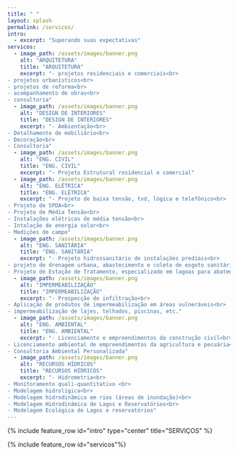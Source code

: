```yaml
---
title: " "
layout: splash
permalink: /servicos/
intro:
  - excerpt: "Superando suas expectativas"
servicos:
  - image_path: /assets/images/banner.png
    alt: "ARQUITETURA"
    title: "ARQUITETURA"
    excerpt: "- projetos residenciais e comerciais<br>
- projetos urbanísticos<br>
- projetos de reforma<br>
- acompanhamento de obras<br>
- consultoria"
  - image_path: /assets/images/banner.png
    alt: "DESIGN DE INTERIORES"
    title: "DESIGN DE INTERIORES"
    excerpt: "- Ambientação<br>
- Detalhamento de mobiliário<br>
- Decoração<br>
- Consultoria"
  - image_path: /assets/images/banner.png
    alt: "ENG. CIVIL"
    title: "ENG. CIVIL"
    excerpt: "- Projeto Estrutural residencial e comercial"
  - image_path: /assets/images/banner.png
    alt: "ENG. ELÉTRICA"
    title: "ENG. ELÉTRICA"
    excerpt: "- Projeto de baixa tensão, tvd, lógica e telefônico<br>
- Projeto de SPDA<br>
- Projeto de Média Tensão<br>
- Instalações elétricas de média tensão<br>
- Intalação de energia solar<br>
- Medições de campo"
  - image_path: /assets/images/banner.png
    alt: "ENG. SANITÁRIA"
    title: "ENG. SANITÁRIA"
    excerpt: "- Projeto hidrossanitário de instalações prediais<br>
- projeto de drenagem urbana, abastecimento e coleta de esgoto sanitário<br>
- Projeto de Estação de Tratamento, especializado em lagoas para abatedouros"
  - image_path: /assets/images/banner.png
    alt: "IMPERMEABILIZAÇÃO"
    title: "IMPERMEABILIZAÇÃO"
    excerpt: "- Prospecção de infiltração<br>
- Aplicação de produtos de impermeabilização em áreas vulneráveis<br>
- impermeabilização de lajes, telhados, piscinas, etc."
  - image_path: /assets/images/banner.png
    alt: "ENG. AMBIENTAL"
    title: "ENG. AMBIENTAL"
    excerpt: "- Licenciamento e empreendimentos da construção civil<br>
- Licenciamento ambiental de empreendimentos da agricultura e pecuária<br>
- Consultoria Ambiental Personalizada"
  - image_path: /assets/images/banner.png
    alt: "RECURSOS HÍDRICOS"
    title: "RECURSOS HÍDRICOS"
    excerpt: "- Hidrometria<br>
- Monitoramento quali-quantitativo <br>
- Modelagem hidrolígica<br>
- Modelagem hidrodinâmica em rios (áreas de inundação)<br>
- Modelagem Hidrodinâmica de Lagos e Reservatórios<br>
- Modelagem Ecológica de Lagos e reservatórios"
---
```


{% include feature_row id="intro" type="center" title="SERVIÇOS" %}

{% include feature_row id="servicos"%}
